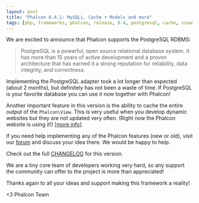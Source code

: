```yaml
---
layout: post
title: "Phalcon 0.4.1: MySQLi, Cache + Models and more"
tags: [php, frameworks, phalcon, release, 0.4, postgresql, cache, views, 0.x]
---
```


We are excited to announce that Phalcon supports the PostgreSQL RDBMS:

<!--more-->
> PostgreSQL is a powerful, open source relational database system. It
> has more than 15 years of active development and a proven architecture
> that has earned it a strong reputation for reliability, data
> integrity, and correctness.

Implementing the PostgreSQL adapter took a lot longer than expected (about 2 months), but definitely has not been a waste of time. If PostgreSQL is your favorite database you can use it now together with Phalcon!

Another important feature in this version is the ability to cache the entire output of the `Phalcon\View`. This is very useful when you develop dynamic websites but they are not updated very often. (Right now the Phalcon website is using it!) [[more info](https://docs.phalconphp.com/en/latest/reference/volt.html#caching-view-fragments)].

If you need help implementing any of the Phalcon features (new or old), visit our [forum](https://forum.phalconphp.com) and discuss your idea there. We would be happy to help.

Check out the full [CHANGELOG](https://github.com/phalcon/cphalcon/blob/master/CHANGELOG) for this version.

We are a tiny core team of developers working very hard, so any support the community can offer to the project is more than appreciated!

Thanks again to all your ideas and support making this framework a reality!

<3 Phalcon Team